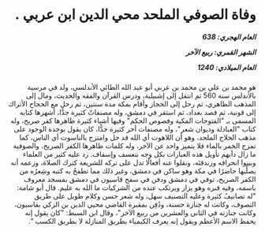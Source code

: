 <h1 dir="rtl">وفاة الصوفي الملحد محي الدين ابن عربي .</h1>

<h5 dir="rtl">العام الهجري:  638

الشهر القمري: ربيع الآخر

العام الميلادي: 1240</h5>

<p dir="rtl">هو محمد بن علي بن محمد بن عربي أبو عبد الله الطائي الأندلسي، ولد في مرسية بالأندلس سنة 560 ثم انتقل إلى إشبيلية، ودرس القرآن والفقه والحديث، ومال إلى المذهب الظاهري، ثم رحل إلى الحجاز وأقام بمكة مدة سنتين، ثم رحل مع الحجاج الأتراك إلى قونية، ثم قصد بغداد، ثم استقر في دمشق، وله مصنفاتٌ كثيرة جدًّا، أشهرها كتابه المسمى بـ "الفتوحات المكية وفصوص الحكم" وفيها أشياء كثيرة ظاهرها كفر صريح، وله كتاب "العبادلة وديوان شعر"، وله مصنفات أخر كثيرة جدًّا، كان يقول بوحدة الوجود على مذهب الحلاج الملحد، وهو أن اللاهوت أي الله قد حل وامتزج بالناسوت أي الناس، كما تمزج الخمر بالماء فلا يتميز واحد عن الآخر، وله كلمات ظاهرها الكفر الصريح، والصوفية ما زال دأبهم تأويل هذه العبارات بكل وجه بتعسف وإسفاف. رد عليه كثير من العلماء وبينوا انحرافه وزندقتَه، ونقلوا عنه أفعالًا تدل على تركه للشريعة كترك الصلاة، وزعمه أنه يصلِّيها حاضرًا في مكة وهو ساكن في دمشق، وغير ذلك مما تطفحُ به كتبه وشِعرُه من الكفر الصريح، توفي في دمشق ودفن في سفح قاسيون في دمشق بمسجد معروف باسمه، وفيه قبره وهو يزار ويرتكب عنده من الشركيات ما الله به عليم. قال أبو شامة: "له تصانيفُ كثيرة وعليه التصنيف سهل، وله شعر حسن وكلام طويل على طريق التصوف، وكانت له جنازة حسنة، ودُفِن بمقبرة القاضي محيي الدين بن الزكي بقاسيون، وكانت جنازته في الثاني والعشرين من ربيع الآخر"، وقال ابن السبط: "كان يقول إنه يحفظ الاسم الأعظم ويقول إنه يعرف الكيمياء بطريق المنازلة لا بطريق الكسب ".</p></br>
